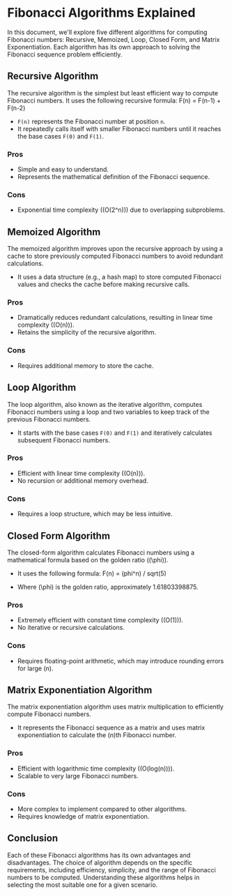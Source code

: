 # Fibonacci Algorithms Explained

In this document, we'll explore five different algorithms for computing Fibonacci numbers: Recursive, Memoized, Loop, Closed Form, and Matrix Exponentiation. Each algorithm has its own approach to solving the Fibonacci sequence problem efficiently.

## Recursive Algorithm

The recursive algorithm is the simplest but least efficient way to compute Fibonacci numbers. It uses the following recursive formula:
F(n) = F(n-1) + F(n-2)

- `F(n)` represents the Fibonacci number at position `n`.
- It repeatedly calls itself with smaller Fibonacci numbers until it reaches the base cases `F(0)` and `F(1)`.

### Pros

- Simple and easy to understand.
- Represents the mathematical definition of the Fibonacci sequence.

### Cons

- Exponential time complexity (\(O(2^n)\)) due to overlapping subproblems.

## Memoized Algorithm

The memoized algorithm improves upon the recursive approach by using a cache to store previously computed Fibonacci numbers to avoid redundant calculations.

- It uses a data structure (e.g., a hash map) to store computed Fibonacci values and checks the cache before making recursive calls.

### Pros

- Dramatically reduces redundant calculations, resulting in linear time complexity (\(O(n)\)).
- Retains the simplicity of the recursive algorithm.

### Cons

- Requires additional memory to store the cache.

## Loop Algorithm

The loop algorithm, also known as the iterative algorithm, computes Fibonacci numbers using a loop and two variables to keep track of the previous Fibonacci numbers.

- It starts with the base cases `F(0)` and `F(1)` and iteratively calculates subsequent Fibonacci numbers.

### Pros

- Efficient with linear time complexity (\(O(n)\)).
- No recursion or additional memory overhead.

### Cons

- Requires a loop structure, which may be less intuitive.

## Closed Form Algorithm

The closed-form algorithm calculates Fibonacci numbers using a mathematical formula based on the golden ratio (\(\phi\)).

- It uses the following formula:
F(n) = (phi^n) / sqrt(5)

- Where \(\phi\) is the golden ratio, approximately 1.61803398875.

### Pros

- Extremely efficient with constant time complexity (\(O(1)\)).
- No iterative or recursive calculations.

### Cons

- Requires floating-point arithmetic, which may introduce rounding errors for large \(n\).

## Matrix Exponentiation Algorithm

The matrix exponentiation algorithm uses matrix multiplication to efficiently compute Fibonacci numbers.

- It represents the Fibonacci sequence as a matrix and uses matrix exponentiation to calculate the \(n\)th Fibonacci number.

### Pros

- Efficient with logarithmic time complexity (\(O(log(n))\)).
- Scalable to very large Fibonacci numbers.

### Cons

- More complex to implement compared to other algorithms.
- Requires knowledge of matrix exponentiation.

## Conclusion

Each of these Fibonacci algorithms has its own advantages and disadvantages. The choice of algorithm depends on the specific requirements, including efficiency, simplicity, and the range of Fibonacci numbers to be computed. Understanding these algorithms helps in selecting the most suitable one for a given scenario.

